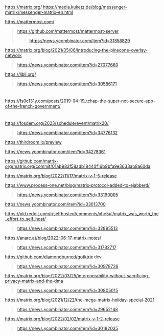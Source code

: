 https://matrix.org/
https://media.kuketz.de/blog/messenger-matrix/messenger-matrix-en.html

https://mattermost.com/
> https://github.com/mattermost/mattermost-server
> > https://news.ycombinator.com/item?id=31858829

https://matrix.org/blog/2021/05/06/introducing-the-pinecone-overlay-network
> https://news.ycombinator.com/item?id=27077660

https://libli.org/
> https://news.ycombinator.com/item?id=30586171

#
https://fs0c131y.com/posts/2019-04-19_tchap-the-super-not-secure-app-of-the-french-government/

#
https://fosdem.org/2023/schedule/event/matrix20/
> https://news.ycombinator.com/item?id=34776132

https://thirdroom.io/preview

https://news.ycombinator.com/item?id=34278361

https://github.com/matrix-org/matrix.org/commit/01ab983f58adb18440f16b9bfa9e3633ab8a60da

https://matrix.org/blog/2022/11/17/matrix-v-1-5-release

https://www.process-one.net/blog/matrix-protocol-added-to-ejabberd/
> https://news.ycombinator.com/item?id=33190005

https://news.ycombinator.com/item?id=33013700

https://old.reddit.com/r/selfhosted/comments/xhe5ul/matrix_was_worth_the_effort_to_self_host/
> https://news.ycombinator.com/item?id=32895513

https://anarc.at/blog/2022-06-17-matrix-notes/
> https://news.ycombinator.com/item?id=31782717

https://github.com/diamondburned/gotktrix dev
> https://news.ycombinator.com/item?id=30978726

https://matrix.org/blog/2022/03/25/interoperability-without-sacrificing-privacy-matrix-and-the-dma
> https://news.ycombinator.com/item?id=30805015

https://matrix.org/blog/2021/12/22/the-mega-matrix-holiday-special-2021
> https://news.ycombinator.com/item?id=29652148

https://matrix.org/blog/2022/02/02/matrix-v-1-2-release
> https://news.ycombinator.com/item?id=30182035